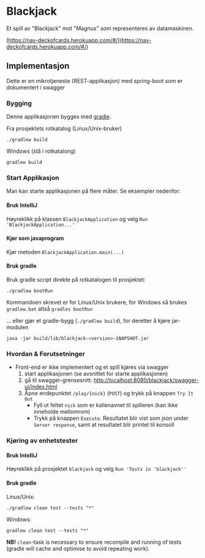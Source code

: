 # Blackjack
Et spill av "Blackjack" mot "Magnus" som representeres av datamaskinen.

[https://nav-deckofcards.herokuapp.com/#/](https://nav-deckofcards.herokuapp.com/#/)

## Implementasjon
Dette er en mikrotjeneste (REST-applikasjon) med spring-boot som er dokumentert i swagger

### Bygging
Denne applikasjonen bygges med [gradle](https://gradle.org).

Fra prosjektets rotkatalog (Linux/Unix-bruker)
```
./gradlew build
```
Windows (stå i rotkatalong)
```
gradlew build
```

### Start Applikasjon
Man kan starte applikasjonen på flere måter. Se eksempler nedenfor:

#### Bruk IntelliJ
Høyreklikk på klassen `BlackjackApplication` og velg `Run 'BlackjackApplication...'` 

#### Kjør som javaprogram
Kjør metoden `BlackjackApplication.main(...)`

#### Bruk gradle
Bruk gradle script direkte på rotkatalogen til prosjektet:
```
./gradlew bootRun
```
Kommandoen skrevet er for Linux/Unix brukere, for Windows så brukes `gradlew.bat` altså `gradles bootRun`

... eller gjør et gradle-bygg (`./gradlew build`), for deretter å kjøre jar-modulen
```
java -jar build/lib/blackjack-<version>-SNAPSHOT.jar
```

### Hvordan & Forutsetninger
* Front-end er ikke implementert og et spill kjøres via swagger
    1) start applikasjonen (se avsnittet for starte applikasjonen)
    2) gå til swagger-grensesnitt:  [http://localhost:8080/blackjack/swagger-ui/index.html](http://localhost:8080/blackjack/swagger-ui/index.html)
    3) Åpne endepunktet `/play/{nick}` (`POST`) og trykk på knappen `Try It Out`
       * Fyll ut feltet `nick` som er kallenavnet til spilleren (kan ikke inneholde mellomrom)
       * Trykk på knappen `Execute`. Resultatet blir vist som json under `Server response`, samt at resultatet blir printet til konsoll

### Kjøring av enhetstester

#### Bruk IntelliJ
Høyreklikk på prosjektet `blackjack` og velg `Run 'Tests in 'blackjack''`

#### Bruk gradle
Linux/Unix:
```
./gradlew clean test --tests "*"
```
Windows:
```
gradlew clean test --tests "*"
```

**NB!**
`clean`-task is necessary to ensure recompile and running of tests (gradle will cache and optimise to avoid repeating work).
